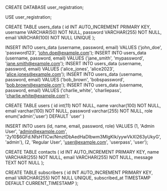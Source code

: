 CREATE DATABASE user_registration;

USE user_registration;

CREATE TABLE users_data (
    id INT AUTO_INCREMENT PRIMARY KEY,
    username VARCHAR(50) NOT NULL,
    password VARCHAR(255) NOT NULL,
    email VARCHAR(100) NOT NULL UNIQUE
);


INSERT INTO users_data (username, password, email) VALUES ('john_doe', 'password123', 'john.doe@example.com');
INSERT INTO users_data (username, password, email) VALUES ('jane_smith', 'mypassword', 'jane.smith@example.com');
INSERT INTO users_data (username, password, email) VALUES ('alice_jones', 'alice2023', 'alice.jones@example.com');
INSERT INTO users_data (username, password, email) VALUES ('bob_brown', 'bobspassword', 'bob.brown@example.com');
INSERT INTO users_data (username, password, email) VALUES ('charlie_white', 'charliepass', 'charlie.white@example.com');

CREATE TABLE users (
   id int(11) NOT NULL,
   name varchar(100) NOT NULL,
   email varchar(100) NOT NULL,
   password varchar(255) NOT NULL,
   role enum('admin','user') DEFAULT 'user'
) 

INSERT INTO users (id, name, email, password, role) VALUES
(1, 'Admin User', 'admin@example.com', '$2y$10$6GFd.NfsHTlCw/NmztDbAedHaDIbwm3MlgKlk/yywVkXI263yUkyG', 'admin'),
(2, 'Regular User', 'user@example.com', 'userpass', 'user');



CREATE TABLE contacts (
    id INT AUTO_INCREMENT PRIMARY KEY,
    name VARCHAR(255) NOT NULL,
    email VARCHAR(255) NOT NULL,
    message TEXT NOT NULL
);


CREATE TABLE subscribers (
    id INT AUTO_INCREMENT PRIMARY KEY,
    email VARCHAR(255) NOT NULL UNIQUE,
    subscribed_at TIMESTAMP DEFAULT CURRENT_TIMESTAMP
);



